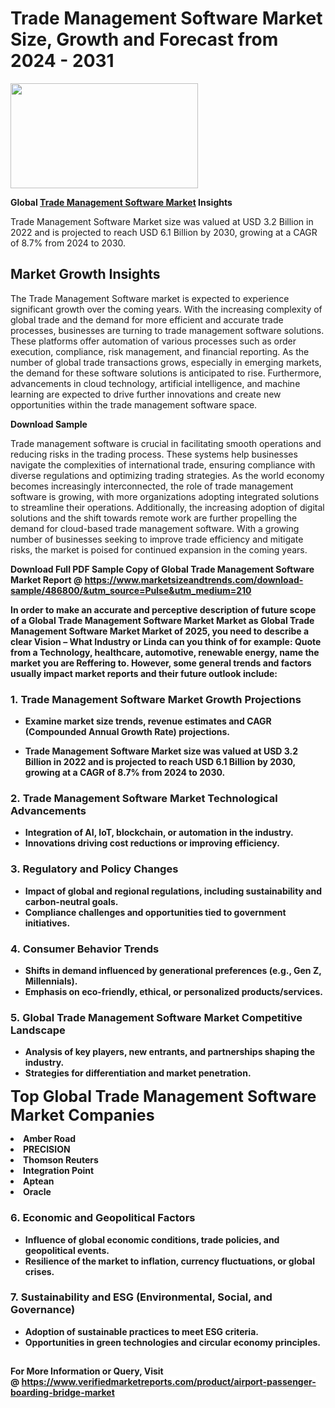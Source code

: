 <H1>Trade Management Software Market Size, Growth and Forecast from 2024 - 2031</H1><img class="aligncenter size-medium wp-image-584254" src="https://thirdeyenews.in/wp-content/uploads/2024/09/Global-Market-Research-300x168.jpeg" alt="" width="300" height="168" /><p><strong>Global&nbsp;<a href="https://www.marketsizeandtrends.com/download-sample/486800/&amp;utm_source=Pulse&amp;utm_medium=210">Trade Management Software Market</a> Insights</strong></p><p>Trade Management Software Market size was valued at USD 3.2 Billion in 2022 and is projected to reach USD 6.1 Billion by 2030, growing at a CAGR of 8.7% from 2024 to 2030.</p><p><h2>Market Growth Insights</h2> <p>The Trade Management Software market is expected to experience significant growth over the coming years. With the increasing complexity of global trade and the demand for more efficient and accurate trade processes, businesses are turning to trade management software solutions. These platforms offer automation of various processes such as order execution, compliance, risk management, and financial reporting. As the number of global trade transactions grows, especially in emerging markets, the demand for these software solutions is anticipated to rise. Furthermore, advancements in cloud technology, artificial intelligence, and machine learning are expected to drive further innovations and create new opportunities within the trade management software space.</p> <p><strong>Download Sample</strong></p> <p>Trade management software is crucial in facilitating smooth operations and reducing risks in the trading process. These systems help businesses navigate the complexities of international trade, ensuring compliance with diverse regulations and optimizing trading strategies. As the world economy becomes increasingly interconnected, the role of trade management software is growing, with more organizations adopting integrated solutions to streamline their operations. Additionally, the increasing adoption of digital solutions and the shift towards remote work are further propelling the demand for cloud-based trade management software. With a growing number of businesses seeking to improve trade efficiency and mitigate risks, the market is poised for continued expansion in the coming years.</p> <p><strong></p><p><span class=""><strong>Download Full PDF Sample Copy of Global Trade Management Software Market Report</strong> @ <a href="https://www.marketsizeandtrends.com/download-sample/486800/&amp;utm_source=Pulse&amp;utm_medium=210" target="_blank">https://www.marketsizeandtrends.com/download-sample/486800/&amp;utm_source=Pulse&amp;utm_medium=210</a></span></p><p>In order to make an accurate and perceptive description of future scope of a Global&nbsp;Trade Management Software Market Market as Global&nbsp;Trade Management Software Market Market of 2025, you need to describe a clear Vision &ndash; What Industry or Linda can you think of for example: Quote from a Technology, healthcare, automotive, renewable energy, name the market you are Reffering to. However, some general trends and factors usually impact market reports and their future outlook include:</p><h3>1.&nbsp;<strong>Trade Management Software Market Growth Projections</strong></h3><ul><li>Examine market size trends, revenue estimates and CAGR (Compounded Annual Growth Rate) projections.</li><li><p>Trade Management Software Market size was valued at USD 3.2 Billion in 2022 and is projected to reach USD 6.1 Billion by 2030, growing at a CAGR of 8.7% from 2024 to 2030.</p></li></ul><h3>2.&nbsp;<strong>Trade Management Software Market Technological Advancements</strong></h3><ul><li>Integration of AI, IoT, blockchain, or automation in the industry.</li><li>Innovations driving cost reductions or improving efficiency.</li></ul><h3>3.&nbsp;<strong>Regulatory and Policy Changes</strong></h3><ul><li>Impact of global and regional regulations, including sustainability and carbon-neutral goals.</li><li>Compliance challenges and opportunities tied to government initiatives.</li></ul><h3>4.&nbsp;<strong>Consumer Behavior Trends</strong></h3><ul><li>Shifts in demand influenced by generational preferences (e.g., Gen Z, Millennials).</li><li>Emphasis on eco-friendly, ethical, or personalized products/services.</li></ul><h3>5.&nbsp;<strong>Global Trade Management Software Market Competitive Landscape</strong></h3><ul><li>Analysis of key players, new entrants, and partnerships shaping the industry.</li><li>Strategies for differentiation and market penetration.</li></ul><p data-pm-slice="1 1 []"><span style="color: inherit; font-family: inherit; font-size: 25px;">Top Global Trade Management Software Market Companies</span></p><div class="" data-test-id=""><p><li>Amber Road</li><li> PRECISION</li><li> Thomson Reuters</li><li> Integration Point</li><li> Aptean</li><li> Oracle</li></p></div><h3>6.&nbsp;<strong>Economic and Geopolitical Factors</strong></h3><ul><li>Influence of global economic conditions, trade policies, and geopolitical events.</li><li>Resilience of the market to inflation, currency fluctuations, or global crises.</li></ul><h3>7.&nbsp;<strong>Sustainability and ESG (Environmental, Social, and Governance)</strong></h3><ul><li>Adoption of sustainable practices to meet ESG criteria.</li><li>Opportunities in green technologies and circular economy principles.</li></ul><h2><strong style="font-size: 14px;">For More Information or Query, Visit @&nbsp;</strong><a style="background-color: #ffffff; font-size: 14px;" href="https://www.marketsizeandtrends.com/report/trade-management-software-market/" target="_blank">https://www.verifiedmarketreports.com/product/airport-passenger-boarding-bridge-market</a></h2>
